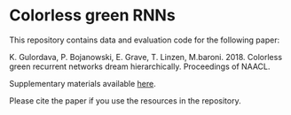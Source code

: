 # Colorless green RNNs

This repository contains data and evaluation code for the following paper:

K. Gulordava, P. Bojanowski, E. Grave, T. Linzen, M.baroni. 2018. Colorless green recurrent networks dream hierarchically. Proceedings of NAACL.

Supplementary materials available [here](sm.pdf).

Please cite the paper if you use the resources in the repository.



